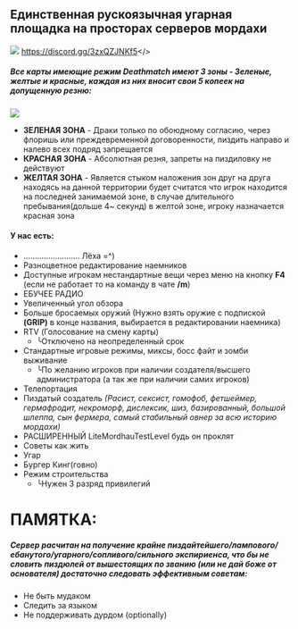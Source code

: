 ## Единственная рускоязычная угарная площадка на просторах серверов мордахи

![](https://i.imgur.com/3ArKCai.png)
<a id="   • Полк крутых челов ◄">https://discord.gg/3zxQZJNKf5</>
##### Все карты имеющие режим Deathmatch имеют 3 зоны - Зеленые, желтые и красные, каждая из них вносит свои 5 копеек на допущенную резню:
![](https://i.imgur.com/fv1v3NW.png)
 - **ЗЕЛЕНАЯ ЗОНА** - Драки только по обоюдному согласию, через флоришь или преждевременной договоренности, пиздить направо и налево всех подряд запрещается
 - **КРАСНАЯ ЗОНА** - Абсолютная резня, запреты на пиздиловку не действуют 
 - **ЖЕЛТАЯ ЗОНА** - Является стыком наложения зон друг на друга находясь на данной территории будет считатся что игрок находится на последней занимаемой зоне, в случае длительного пребывания(дольше 4~ секунд) в желтой зоне, игроку назначается красная зона 
#### У нас есть:
 - ......................... Лёха =^)
 - Разноцветное редактирование наемников
 - Доступные игрокам нестандартные вещи через меню на кнопку **F4** (если не работает то на команду в чате **/m**)
 - ЕБУЧЕЕ РАДИО
 - Увеличенный угол обзора
 - Больше бросаемых оружий (Нужно взять оружие с подпиской **(GRIP)** в конце названия, выбирается в редактировании наемника)
 - RTV (Голосование на смену карты) 
   - ╰Отключено на неопределенный срок
 - Стандартные игровые режимы, миксы, босс файт и зомби выживание
   - ╰По желанию игроков при наличии создателя/высшего администратора (а так же при наличии самих игроков)
 - Телепортация
 - Пиздатый создатель *(Расист, сексист, гомофоб, фетшеймер, гермафродит, некроморф, дислексик, шиз, базированный, большой шлеппа, сын фермера, самый стабильный овнер за всю историю мордахи)*
 - РАСШИРЕННЫЙ LiteMordhauTestLevel будь он проклят
 - Советы как жить
 - Угар
 - Бургер Кинг(говно)
 - Режим строительства
   - ╰Нужен 3 разряд привилегий


# ПАМЯТКА:
##### Сервер расчитан на получение крайне пиздайтейшего/лампового/ебанутого/угарного/сопливого/сильного экспириенса, что бы не словить пиздюлей от вышестоящих по званию *(или не дай боже от основателя)* достаточно следовать эффективным советам:
- Не быть мудаком
- Следить за языком
- Не поддерживать дурдом (optionally)

